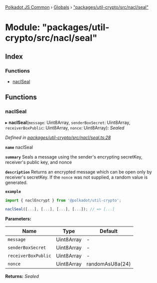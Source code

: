 [Polkadot JS Common](../README.md) › [Globals](../globals.md) › ["packages/util-crypto/src/nacl/seal"](_packages_util_crypto_src_nacl_seal_.md)

# Module: "packages/util-crypto/src/nacl/seal"

## Index

### Functions

* [naclSeal](_packages_util_crypto_src_nacl_seal_.md#naclseal)

## Functions

###  naclSeal

▸ **naclSeal**(`message`: Uint8Array, `senderBoxSecret`: Uint8Array, `receiverBoxPublic`: Uint8Array, `nonce`: Uint8Array): *Sealed*

*Defined in [packages/util-crypto/src/nacl/seal.ts:28](https://github.com/polkadot-js/common/blob/3b383b97/packages/util-crypto/src/nacl/seal.ts#L28)*

**`name`** naclSeal

**`summary`** Seals a message using the sender's encrypting secretKey, receiver's public key, and nonce

**`description`** 
Returns an encrypted message which can be open only by receiver's secretKey. If the `nonce` was not supplied, a random value is generated.

**`example`** 
<BR>

```javascript
import { naclEncrypt } from '@polkadot/util-crypto';

naclSeal([...], [...], [...], [...]); // => [...]
```

**Parameters:**

Name | Type | Default |
------ | ------ | ------ |
`message` | Uint8Array | - |
`senderBoxSecret` | Uint8Array | - |
`receiverBoxPublic` | Uint8Array | - |
`nonce` | Uint8Array | randomAsU8a(24) |

**Returns:** *Sealed*
